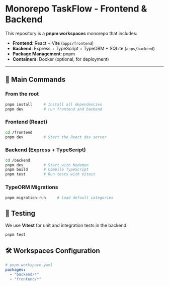 # Monorepo TaskFlow - Frontend & Backend

This repository is a **pnpm workspaces** monorepo that includes:

-  **Frontend**: React + Vite (`apps/frontend`)
-  **Backend**: Express + TypeScript + TypeORM + SQLite (`apps/backend`)
-  **Package Management**: pnpm
-  **Containers**: Docker (optional, for deployment)

---


## 🚀 Main Commands

### From the root

```bash
pnpm install     # Install all dependencies
pnpm dev         # run frontend and backend
```

### Frontend (React)

```bash
cd /frontend
pnpm dev         # Start the React dev server
```

### Backend (Express + TypeScript)

```bash
cd /backend
pnpm dev         # Start with Nodemon
pnpm build       # Compile TypeScript
pnpm test        # Run tests with Vitest
```

### TypeORM Migrations

```bash
pnpm migration:run     # load default categories
```

## 🧪 Testing

We use **Vitest** for unit and integration tests in the backend.

```bash
pnpm test
```

## 🛠️ Workspaces Configuration

```yaml
# pnpm-workspace.yaml
packages:
  - "backend/*"
  - "frontend/*"
```

